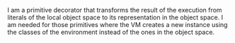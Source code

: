 I am a primitive decorator that transforms the result of the execution from literals of the local object space to its representation in the object space. I am needed for those primitives where the VM  creates a new instance using the classes of the environment instead of the ones in the object space.